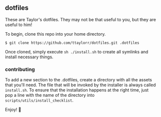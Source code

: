 ## dotfiles

These are Taylor's dotfiles.  They may not be that useful to you, but they are useful to him!

To begin, clone this repo into your home directory.

```
$ git clone https://github.com/ttaylorr/dotfiles.git .dotfiles
```

Once cloned, simply execute `sh ./install.sh` to create all symlinks and install necessary things.

### contributing

To add a new section to the .dotfiles, create a directory with all the assets that you'll need.  The file that will be invoked by the installer is always called `install.sh`.  To ensure that the installation happens at the right time, just pop a line with the name of the directory into `scripts/utils/install_checklist`.

Enjoy! :metal:
